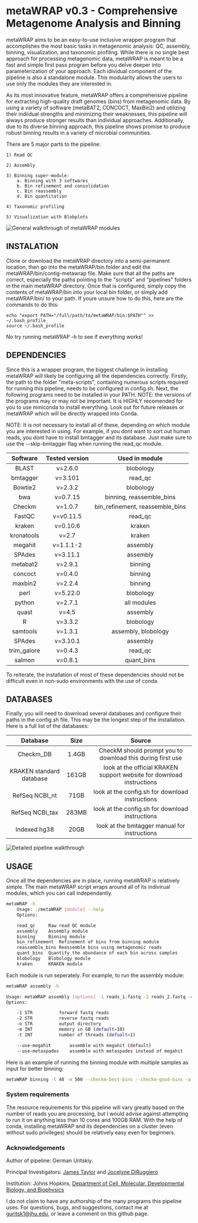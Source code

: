 # metaWRAP v0.3 - Comprehensive Metagenome Analysis and Binning


 metaWRAP aims to be an easy-to-use inclusive wrapper program that accomplishes the most basic tasks in metagenomic analysis: QC, assembly, binning, visualization, and taxonomic profiling. While there is no single best approach for processing metagenomic data, metaWRAP is meant to be a fast and simple first pass program before you delve deeper into parameterization of your approach. Each idividual component of the pipeline is also a standalone module. This modularity allows the users to use only the modules they are interested in. 
 
 As its most innovative feature, metaWRAP offers a comprehensive pipeline for extracting high-quality draft genomes (bins) from metagenomic data. By using a variety of software (metaBAT2, CONCOCT, MaxBin2) and utilizing their indiidual strengths and minimizing their weaknesses, this pipeline will always produce stronger results than individual approaches. Additionally, due to its diverse binning approach, this pipeline shows promise to produce robust binning results in a variety of microbial communities. 
  
  There are 5 major parts to the pipeline:
  
    1) Read QC
    
    2) Assembly
    
    3) Binning super-module:
    	a. Binning with 3 softwares
		b. Bin refinement and consolidation
		c. Bin reassembly
		d. Bin quantitation
    
    4) Taxonomic profiling
    
    5) Visualization with Blobplots
    
    
  ![General walkthrough of metaWRAP modules](https://i.imgur.com/s9yAuQa.png)
   
    

  
## INSTALATION

 Clone or download the metaWRAP directory into a semi-permanent location, then go into the metaWRAP/bin folder and edit the metaWRAP/bin/contig-metawrap file. Make sure that all the paths are correct, especially the paths pointing to the "scripts" and "pipelines" folders in the main metaWRAP directory. Once that is configured, simply copy the contents of metaWRAP/bin into your local bin folder, or simply add metaWRAP/bin/ to your path. If youre unsure how to do this, here are the commands to do this:
 
 ```
 echo "export PATH="/full/path/to/metaWRAP/bin:$PATH"" >> ~/.bash_profile_
 source ~/.bash_profile
 ```
 
 No try running metaWRAP -h to see if everything works!



## DEPENDENCIES

  Since this is a wrapper program, the biggest challenge in installing metaWRAP will likely be configuring all the dependencies correctly. Firstly, the path to the folder "meta-scripts", containing numerous scripts required for running this pipeline, needs to be configured in config.sh. Next, the following programs need to be installed in your PATH. NOTE: the versions of the programs may or may not be important. It is HIGHLY recomended for you to use miniconda to install everything. Look out for future releases or metaWRAP which will be directly wrapped into Conda. 
  
  NOTE: It is not necessary to install all of these, depending on which module you are interested in using. For example, if you dont want to sort out human reads, you dont have to install bmtagger and its database. Just make sure to use the --skip-bmtagger flag when running the read_qc module.

|    Software     | Tested version  |  Used in module 			|
|:---------------:|:---------------:|:---------------------------------:| 
|    BLAST        |    v=2.6.0      |  blobology			|
|    bmtagger     |    v=3.101      |  read_qc				|
|    Bowtie2      |    v=2.3.2      |  blobology			|
|    bwa          |    v=0.7.15     |  binning, reassemble_bins		|
|    Checkm       |    v=1.0.7      |  bin_refinement, reassemble_bins	|
|    FastQC       |    v=v0.11.5    |  read_qc				|
|    kraken       |    v=0.10.6     |  kraken				|
|    kronatools   |    v=2.7        |  kraken				|
|    megahit      |    v=1.1.1-2    |  assembly				|
|    SPAdes	  |    v=3.11.1	    |  assembly				|
|    metabat2     |    v=2.9.1      |  binning				|
|    concoct	  |    v=0.4.0	    |  binning				|
|    maxbin2      |    v=2.2.4      |  binning				|
|    perl         |    v=5.22.0     |  blobology			|
|    python       |    v=2.7.1      |  all modules			|
|    quast        |    v=4.5        |  assembly				|
|    R            |    v=3.3.2      |  blobology			|
|    samtools     |    v=1.3.1      |  assembly, blobology		|
|    SPAdes       |    v=3.10.1     |  assembly				|
|    trim_galore  |    v=0.4.3      |  read_qc     			|
|    salmon 	  |    v=0.8.1	    |  quant_bins			|


 To reiterate, the installation of most of these dependencies should not be difficult even in non-sudo environments with the use of conda. 



## DATABASES

Finally, you will need to download several databases and configure their paths in the config.sh file. This may be the longest step of the installation. Here is a full list of the databases:

|    Database     | Size  | Source |
|:---------------:|:---------------:|:-----:| 
|Checkm_DB		 |1.4GB| 	CheckM should prompt you to download this during first use	|
|KRAKEN standard database|161GB | 	look at the official KRAKEN support website for download instructions 		|
|RefSeq NCBI_nt 	|71GB | 	look at the config.sh for download instructions					|
|RefSeq NCBI_tax 	|283MB | 	look at the config.sh for download instructions					|
|Indexed hg38  		|  20GB | 	look at the bmtagger manual for instructions					|


  ![Detailed pipeline walkthrough](https://i.imgur.com/iNa6oUF.png)




## USAGE

Once all the dependencies are in place, running metaWRAP is relatively simple. The main metaWRAP script wraps around all of its indivirual modules, which you can call independantly.

```bash
metaWRAP -h
	Usage: ./metaWRAP [module] --help
	Options:

	read_qc		Raw read QC module
	assembly	Assembly module
	binning		Binning module
	bin_refinement	Refinement of bins from binning module
	reassemble_bins Reassemble bins using metagenomic reads
	quant_bins	Quantify the abundance of each bin across samples
	blobology	Blobology module
	kraken		KRAKEN module
```

Each module is run seperately. For example, to run the assembly module:

```bash
metaWRAP assembly -h

Usage: metaWRAP assembly [options] -1 reads_1.fastq -2 reads_2.fastq -o output_dir
Options:

	-1 STR          forward fastq reads
	-2 STR          reverse fastq reads
	-o STR          output directory
	-m INT          memory in GB (default=10)
	-t INT          number of threads (defualt=1)

	--use-megahit		assemble with megahit (default)
	--use-metaspades	assemble with metaspades instead of megahit
```


Here is an example of running the binning module with multiple samples as input for better binning:
```bash
metaWRAP binning -t 48 -m 500 --checkm-best-bins --checkm-good-bins -a coassembly.fa -o binning_out sampleA_1.fastq sampleA_2.fastq sampleB_1.fastq sampleB_2.fastq sampleC_1.fastq sampleC_2.fastq
```



###  System requirements
 The resource requirements for this pipeline will vary greatly based on the number of reads you are processing, but I would advise against attempting to run it on anything less than 10 cores and 100GB RAM. With the help of conda, installing metaWRAP and its dependencies on a cluster (even without sudo privileges) should be relatively easy even for beginners.



### Acknowledgements
Author of pipeline: German Uritskiy.

Principal Investigators: [James Taylor](http://bio.jhu.edu/directory/james-taylor/) and [Jocelyne DiRuggiero](http://bio.jhu.edu/directory/jocelyne-diruggiero/)

Institution: Johns Hopkins, [Department of Cell, Molecular, Developmental Biology, and Biophysics](http://cmdb.jhu.edu/) 

I do not claim to have any authorship of the many programs this pipeline uses. For questions, bugs, and suggestions, contact me at guritsk1@jhu.edu, or leave a comment on this github page.

